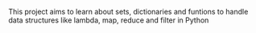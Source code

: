 This project aims to learn about sets, dictionaries and funtions to handle data structures like lambda, map, reduce and filter in Python
